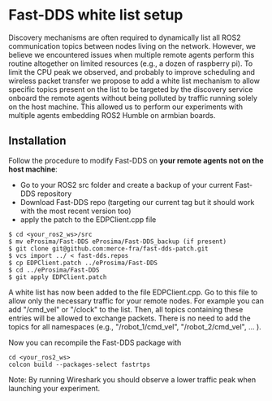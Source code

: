 # Fast-DDS white list setup

Discovery mechanisms are often required to dynamically list all ROS2 communication topics between nodes living on the network. However, we believe we encountered issues when multiple remote agents perform this routine altogether on limited resources (e.g., a dozen of raspberry pi). To limit the CPU peak we observed, and probably to improve scheduling and wireless packet transfer we propose to add a white list mechanism to allow specific topics present on the list to be targeted by the discovery service onboard the remote agents without being polluted by traffic running solely on the host machine. This allowed us to perform our experiments with multiple agents embedding ROS2 Humble on armbian boards.

## Installation

Follow the procedure to modify Fast-DDS on **your remote agents not on the host machine**:
* Go to your ROS2 src folder and create a backup of your current Fast-DDS repository
* Download Fast-DDS repo (targeting our current tag but it should work with the most recent version too)
* apply the patch to the EDPClient.cpp file

```
$ cd <your_ros2_ws>/src
$ mv eProsima/Fast-DDS eProsima/Fast-DDS_backup (if present)
$ git clone git@github.com:merce-fra/fast-dds-patch.git
$ vcs import ../ < fast-dds.repos
$ cp EDPClient.patch ../eProsima/Fast-DDS
$ cd ../eProsima/Fast-DDS 
$ git apply EDPClient.patch
```

A white list has now been added to the file EDPClient.cpp. Go to this file to allow only the necessary traffic for your remote nodes.
For example you can add "/cmd_vel" or "/clock" to the list. Then, all topics containing these entries will be allowed to exchange packets. There is no need to add the topics for all namespaces (e.g., "/robot_1/cmd_vel", "/robot_2/cmd_vel", ... ).

Now you can recompile the Fast-DDS package with

```
cd <your_ros2_ws>
colcon build --packages-select fastrtps
```

Note: By running Wireshark you should observe a lower traffic peak when launching your experiment.
